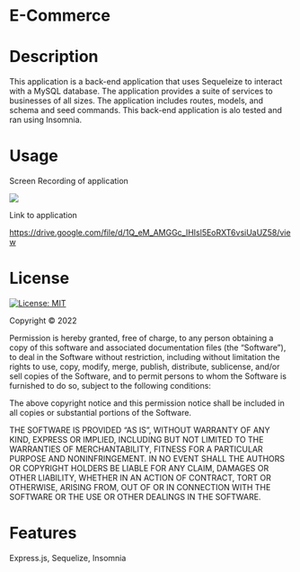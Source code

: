 # E-Commerce 

# Description

This application is a back-end application that uses Sequeleize to interact with a MySQL database. The application provides a suite of services to businesses of all sizes. The application includes routes, models, and schema and seed commands. This back-end application is alo tested and ran using Insomnia.

# Usage

Screen Recording of application

![](E-Commerce%20Back%20End/Assets/E-Commerce%20screen%20recording.gif)

Link to application

https://drive.google.com/file/d/1Q_eM_AMGGc_IHIsl5EoRXT6vsiUaUZ58/view

# License
[![License: MIT](https://img.shields.io/badge/License-MIT-yellow.svg)](https://opensource.org/licenses/MIT)

Copyright © 2022 <Anquavious Grant>

Permission is hereby granted, free of charge, to any person obtaining a copy of this software and associated documentation files (the “Software”), to deal in the Software without restriction, including without limitation the rights to use, copy, modify, merge, publish, distribute, sublicense, and/or sell copies of the Software, and to permit persons to whom the Software is furnished to do so, subject to the following conditions:

The above copyright notice and this permission notice shall be included in all copies or substantial portions of the Software.

THE SOFTWARE IS PROVIDED “AS IS”, WITHOUT WARRANTY OF ANY KIND, EXPRESS OR IMPLIED, INCLUDING BUT NOT LIMITED TO THE WARRANTIES OF MERCHANTABILITY, FITNESS FOR A PARTICULAR PURPOSE AND NONINFRINGEMENT. IN NO EVENT SHALL THE AUTHORS OR COPYRIGHT HOLDERS BE LIABLE FOR ANY CLAIM, DAMAGES OR OTHER LIABILITY, WHETHER IN AN ACTION OF CONTRACT, TORT OR OTHERWISE, ARISING FROM, OUT OF OR IN CONNECTION WITH THE SOFTWARE OR THE USE OR OTHER DEALINGS IN THE SOFTWARE.

# Features

Express.js, Sequelize, Insomnia